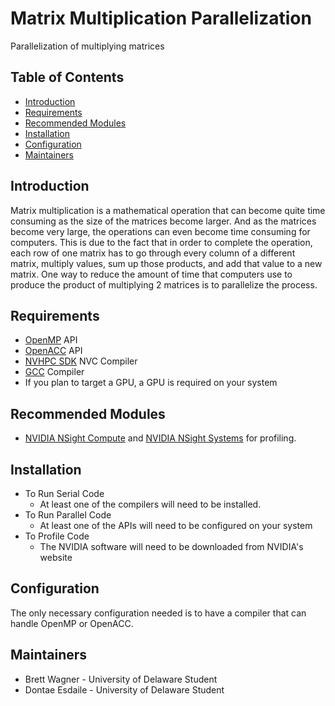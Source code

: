 # Matrix Multiplication Parallelization

Parallelization of multiplying matrices

## Table of Contents

- [Introduction](#introduction)
- [Requirements](#requirements)
- [Recommended Modules](#recommended-modules)
- [Installation](#installation)
- [Configuration](#configuration)
- [Maintainers](#maintainers)

## Introduction

Matrix multiplication is a mathematical operation that can become quite time consuming as the size of the matrices become larger. And as the matrices become very large, the operations can even become time consuming for computers. This is due to the fact that in order to complete the operation, each row of one matrix has to go through every column of a different matrix, multiply values, sum up those products, and add that value to a new matrix. One way to reduce the amount of time that computers use to produce the product of multiplying 2 matrices is to parallelize the process.

## Requirements

- [OpenMP](https://www.openmp.org/) API
- [OpenACC](https://www.openacc.org/) API
- [NVHPC SDK](https://developer.nvidia.com/hpc-sdk) NVC Compiler
- [GCC](https://gcc.gnu.org/) Compiler
- If you plan to target a GPU, a GPU is required on your system

## Recommended Modules
- [NVIDIA NSight Compute](https://developer.nvidia.com/nsight-compute) and [NVIDIA NSight Systems](https://developer.nvidia.com/nsight-systems) for profiling.

## Installation

- To Run Serial Code
  - At least one of the compilers will need to be installed.
- To Run Parallel Code
  - At least one of the APIs will need to be configured on your system
- To Profile Code
  - The NVIDIA software will need to be downloaded from NVIDIA's website

## Configuration

The only necessary configuration needed is to have a compiler that can handle OpenMP or OpenACC.

## Maintainers

- Brett Wagner - University of Delaware Student
- Dontae Esdaile - University of Delaware Student